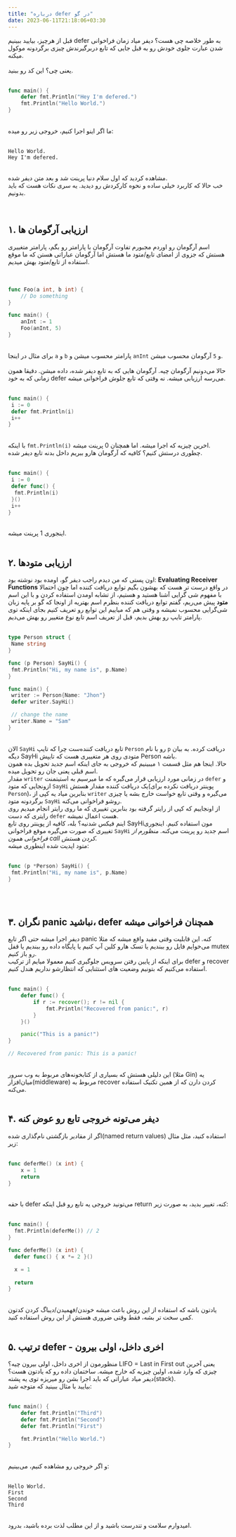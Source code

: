 ```yaml
---
title: "درباره defer در گو"
date: 2023-06-11T21:18:06+03:30
---
```


قبل از هرچیز، بیایید ببینیم defer به طور خلاصه چی هست؟
دیفر میاد زمان فراخوانی شدن عبارت جلوی خودش رو به قبل جایی که تابع دربرگیرندش چیزی برگردونه موکول میکنه.  
\
یعنی چی؟ این کد رو ببنید.
<br>
<br>

```go
func main() {
    defer fmt.Println("Hey I'm defered.")
    fmt.Println("Hello World.")
}
```
\
ما اگر اینو اجرا کنیم، خروجی زیر رو میده:
<br>
<br>

```console
Hello World.
Hey I'm defered.
```
\
مشاهده کردید که اول سلام دنیا پرینت شد و بعد متن دیفر شده.
<br>
خب حالا که کاربرد خیلی ساده و نحوه کارکردش رو دیدید. یه سری نکات هست که باید بدونیم.  
<br>
<br>

## ۱. ارزیابی آرگومان ها
اسم آرگومان رو اوردم مجبورم تفاوت آرگومان با پارامتر رو بگم، پارامتر متغییری هستش که جزوی از امضای تابع/متود ما هستش اما آرگومان عباراتی هستن که ما موقع استفاده از تابع/متود بهش میدیم.  
<br>
<br>

```go
func Foo(a int, b int) {
    // Do something
}

func main() {
    anInt := 1
    Foo(anInt, 5)
}
```
\
برای مثال در اینجا `a` و `b` پارامتر محسوب میشن و `anInt` و `5` آرگومان محسوب میشن.  
\
حالا می‌دونیم آرگومان چیه. آرگومان هایی که به تابع دیفر شده، داده میشن. دقیقا همون زمانی که به خود defer می‌رسه ارزیابی میشه. نه وقتی که تابع جلوش فراخوانی میشه.
<br>
<br>

```go
func main() {
 i := 0
 defer fmt.Println(i)
 i++
}
```
\
با اینکه `fmt.Println(i)`  اخرین چیزیه که اجرا میشه. اما همچنان 0 پرینت میشه.
\
چطوری درستش کنیم؟
کافیه که آرگومان هارو ببریم داخل بدنه تابع دیفر شده.
<br>
<br>

```go
func main() {
 i := 0
 defer func() {
  fmt.Println(i)
 }()
 i++
}
```
\
اینجوری 1 پرینت میشه.
<br>
<br>

## ۲. ارزیابی متودها
اون پستی که من دیدم راجب دیفر گو، اومده بود نوشته بود: __Evaluating Receiver Functions__ در واقع درست تر هست که بهشون بگیم توابع دریافت کننده اما چون احتمالا با مفهوم شی گرایی آشنا هستید و هستیم، از تشابه اومدن استفاده کردن و با این اسم __متود__ پیش می‌ریم، گفتم توابع دریافت کننده بنظرم اسم بهتریه از اونجا که گو بر پایه زبان شی‌گرایی محسوب نمیشه و وقتی هم که میاییم این توابع رو تعریف کنیم بجای اینکه توی پارامتر تایپ رو بهش بدیم، قبل از تعریف اسم تابع نوع متغییر رو بهش می‌دیم.
<br>
<br>

```go
type Person struct {
 Name string
}

func (p Person) SayHi() {
 fmt.Println("Hi, my name is", p.Name)
}

func main() {
 writer := Person{Name: "Jhon"}
 defer writer.SayHi()

 // change the name
 writer.Name = "Sam"
}
```
\
الان `SayHi` تابع دریافت کننده‌ست چرا که تایپ `Person` رو با نام `p` دریافت کرده.
به بیان دیگه SayHi متودی روی هر متغییری هست که تایپش Person باشه.
<br>
حالا. اینجا هم مثل قسمت ۱ میبینیم که خروجی به جای اینکه اسم جدید تحویل بده همون اسم قبلی یعنی جان رو تحویل میده.
<br>
مقدار `writer` در زمانی مورد ارزیابی قرار می‌گیره که ما میرسیم به استیتمنت `defer` و ازونجایی که متود `SayHi` یک دریافت کننده مقدار هستش(پوینتر دریافت نکرده برای `Person`)، بنابرین میاد یه کپی از `writer` می‌گیره و وقتی تابع خواست خارج بشه یا چیزی برگردونه متود `SayHi` روشو فراخوانی می‌کنه.
<br>
از اونجاییم که کپی از رایتر گرفته بود بنابرین تغییری که ما روی رایتر انجام میدیم روی رایتری که دست `defer` هست اعمال نمیشه.
<br>
اینم فیکس شدنیه؟
بله، کافیه از پوینتر روی تابع SayHiمون استفاده کنیم. اینجوری تغییری که صورت می‌گیره موقع فراخوانی `SayHi` اسم جدید رو پرینت می‌کنه. _منظورم از فراخوانی همون  call کردن هستش._
<br>
متود اپدیت شده اینطوری میشه:
<br>
<br>

```go
func (p *Person) SayHi() {
 fmt.Println("Hi, my name is", p.Name)
}
```
\
<br>

## ۳. نگران panic نباشید، defer همچنان فراخوانی میشه
دیفر اجرا میشه حتی اگر تابع panic کنه. این قابلیت وقتی مفید واقع میشه که مثلا می‌خوایم فایل رو ببندیم یا تسک هارو کلین آپ کنیم یا پایگاه داده رو ببندیم یا قفل mutex رو باز کنیم.
<br>
برای اینکه از پایین رفتن سرویس جلوگیری کنیم معمولا میایم از ترکیب defer و recover استفاده می‌کنیم که بتونیم وضعیت های استثنایی که انتظارشو نداریم هندل کنیم.
<br>
<br>

```go
func main() {
    defer func() {
        if r := recover(); r != nil {
            fmt.Println("Recovered from panic:", r)
        }
    }()

    panic("This is a panic!")
}

// Recovered from panic: This is a panic!
```
\
این دلیلی هستش که بسیاری از کتابخونه‌های مربوط به وب سرور (مثلا Gin) یه میان‌افزار(middleware) مربوط به recover کردن دارن که از همین تکنیک استفاده می‌کنه.
<br>
<br>

## ۴. دیفر می‌تونه خروجی تابع رو عوض کنه
اگر از مقادیر بازگشتی نام‌گذاری شده(named return values) استفاده کنید، مثل مثال زیر:
<br>
<br>

```go
func deferMe() (x int) {
    x = 1
    return
}
```
\
با حقه defer می‌تونید خروجی یه تابع رو قبل اینکه return کنه، تغییر بدید، به صورت زیر:
<br>
<br>

```go
func main() {
  fmt.Println(deferMe()) // 2
}

func deferMe() (x int) {
  defer func() { x *= 2 }()

  x = 1
  
  return
}
```
\
یادتون باشه که استفاده از این روش باعث میشه خوندن/فهمیدن/دیباگ کردن کدتون کمی سخت تر بشه، فقط وقتی ضروری هستش از این روش استفاده کنید.
<br>
<br>

## ۵. ترتیب defer - اخری داخل، اولی بیرون
منظورمون از اخری داخل، اولی بیرون چیه؟ LIFO = Last in First out
یعنی آخرین چیزی که وارد شده، اولین چیزیه که خارج میشه. ساختمان داده رو که یادتون هست؟
دیفر میاد عباراتی که باید اجرا بشن رو میریزه توی یه پشته(stack).
<br>
بیایید با مثال ببینید که متوجه شید:
<br>
<br>

```go
func main() {
    defer fmt.Println("Third")
    defer fmt.Println("Second")
    defer fmt.Println("First")

    fmt.Println("Hello World.")
}
```
\
و اگر خروجی رو مشاهده کنیم، می‌بینیم:
<br>
<br>

```console
Hello World.
First
Second
Third
```
\
امیدوارم سلامت و تندرست باشید و از این مطلب لذت برده باشید، بدرود.

